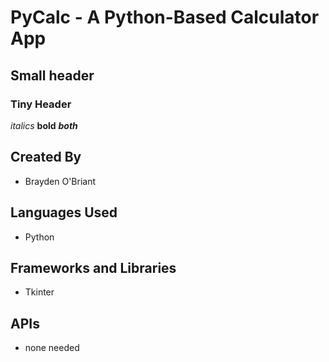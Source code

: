# PyCalc - A Python-Based Calculator App
## Small header
### Tiny Header
*italics*
**bold**
***both***
## Created By
- Brayden O'Briant
  
## Languages Used
- Python
  
## Frameworks and Libraries
- Tkinter
  
## APIs
- none needed
